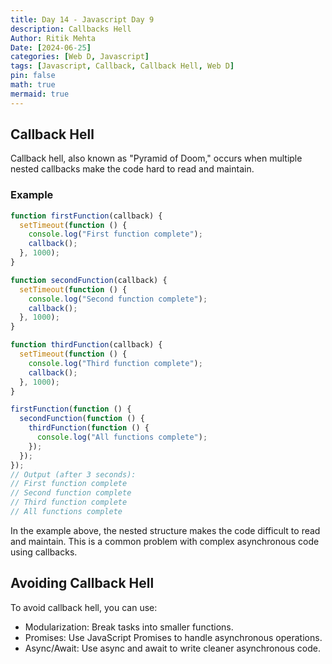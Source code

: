 ```yaml
---
title: Day 14 - Javascript Day 9
description: Callbacks Hell
Author: Ritik Mehta
Date: [2024-06-25]
categories: [Web D, Javascript]
tags: [Javascript, Callback, Callback Hell, Web D]
pin: false
math: true
mermaid: true
---
```


## Callback Hell

Callback hell, also known as "Pyramid of Doom," occurs when multiple nested callbacks make the code hard to read and maintain.

### Example

```javascript
function firstFunction(callback) {
  setTimeout(function () {
    console.log("First function complete");
    callback();
  }, 1000);
}

function secondFunction(callback) {
  setTimeout(function () {
    console.log("Second function complete");
    callback();
  }, 1000);
}

function thirdFunction(callback) {
  setTimeout(function () {
    console.log("Third function complete");
    callback();
  }, 1000);
}

firstFunction(function () {
  secondFunction(function () {
    thirdFunction(function () {
      console.log("All functions complete");
    });
  });
});
// Output (after 3 seconds):
// First function complete
// Second function complete
// Third function complete
// All functions complete
```
In the example above, the nested structure makes the code difficult to read and maintain. This is a common problem with complex asynchronous code using callbacks.

## Avoiding Callback Hell

 To avoid callback hell, you can use:

- Modularization: Break tasks into smaller functions.
- Promises: Use JavaScript Promises to handle asynchronous operations.
- Async/Await: Use async and await to write cleaner asynchronous code.